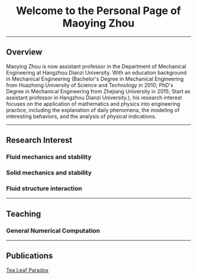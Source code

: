 # <center> Welcome to the Personal Page of Maoying Zhou </center>

---

## Overview

Maoying Zhou is now assistant professor in the Department of Mechanical
Engineering at Hangzhou Dianzi University. With an education background
in Mechanical Engineering (Bachelor's Degree in Mechanical Engineering
from Huazhong University of Science and Technology in 2010; PhD's Degree
in Mechanical Engineering from Zhejiang University in 2015; Start as
assistant professor in Hangzhou Dianzi University.), his research interest
focuses on the application of mathematics and physics into engineering 
practice, including the explanation of daily phenomena, the modeling of 
interesting behaviors, and the analysis of physical indications.


---
## Research Interest


### Fluid mechanics and stability

### Solid mechanics and stability

### Fluid structure interaction

---
## Teaching

### General Numerical Computation


---
## Publications

[Tea Leaf Paradox][tealeafparadox]


[deploy]: user-guide/deploying-your-docs/
[mkdocs]: user-guide/styling-your-docs/#mkdocs
[readthedocs]: user-guide/styling-your-docs/#readthedocs
[MkDocs wiki]: https://github.com/mkdocs/mkdocs/wiki/MkDocs-Themes
[build your own]: user-guide/custom-themes/
[Amazon S3]: https://docs.aws.amazon.com/AmazonS3/latest/dev/WebsiteHosting.html
[get-pip.py]: https://bootstrap.pypa.io/get-pip.py
[nav]: user-guide/configuration/#nav
[discussion group]: https://groups.google.com/forum/#!forum/mkdocs
[GitHub issues]: https://github.com/mkdocs/mkdocs/issues
[GitHub project pages]: https://help.github.com/articles/creating-project-pages-manually/
[pip]: https://pip.readthedocs.io/en/stable/installing/
[Python]: https://www.python.org/
[site_name]: user-guide/configuration/#site_name
[theme]: user-guide/configuration/#theme
[tealeafparadox]: https://github.com/zmy20062010/zmy20062010.github.io/blob/master/_pages/2019-05-09-tea-leaf-paradox.md
